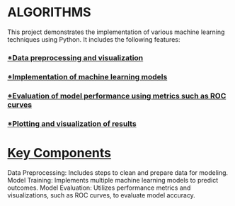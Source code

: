 # ALGORITHMS
This project demonstrates the implementation of various machine learning techniques using Python. It includes the following features:

<h3><u><b>*Data preprocessing and visualization</b></u></h3>
<h3><u><b>*Implementation of machine learning models</b></u></h3>
<h3><u><b>*Evaluation of model performance using metrics such as ROC curves</b></u></h3>
<h3><u><b>*Plotting and visualization of results</b></u></h3>
<h1><u><b>Key Components</b></u></h1>
Data Preprocessing: Includes steps to clean and prepare data for modeling.
Model Training: Implements multiple machine learning models to predict outcomes.
Model Evaluation: Utilizes performance metrics and visualizations, such as ROC curves, to evaluate model accuracy.

